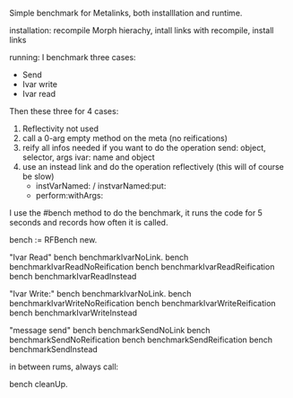 Simple benchmark for Metalinks, both installlation and runtime.

installation: recompile Morph hierachy, intall links with recompile, install links

running: I benchmark three cases:

- Send
- Ivar write
- Ivar read

Then these three for 4 cases: 

1. Reflectivity not used
2. call a 0-arg empty method on the meta (no reifications)
3. reify all infos needed if you want to do the operation
	send: object, selector, args
	ivar: name and object
4. use an instead link and do the operation reflectively (this will of course be slow)
	- instVarNamed: / instvarNamed:put:
	- perform:withArgs:

I use the #bench method to do the benchmark, it runs the code for 5 seconds and records how often it is called.

bench := RFBench new.

"Ivar Read"
bench benchmarkIvarNoLink.
bench benchmarkIvarReadNoReification 
bench benchmarkIvarReadReification 
bench benchmarkIvarReadInstead

"Ivar Write:"
bench benchmarkIvarNoLink.
bench benchmarkIvarWriteNoReification 
bench benchmarkIvarWriteReification 
bench benchmarkIvarWriteInstead

"message send"
bench benchmarkSendNoLink
bench benchmarkSendNoReification 
bench benchmarkSendReification 
bench benchmarkSendInstead


in between rums, always call:

bench cleanUp.